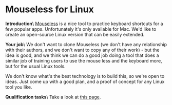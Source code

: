 
# Mouseless for Linux

**Introduction**\\
[Mouseless](https///www.producthunt.com/posts/mouseless) is a nice tool to practice keyboard shortcuts for a few popular apps. Unfortunately it's only available for Mac. We'd like to create an open-source Linux version that can be easily extended. 

**Your job**\\
We don't want to clone Mouseless (we don't have any relationship with their authors, and we don't want to copy any of their work) - but the idea is good, and we think we can do a good job doing a tool that does a similar job of training users to use the mouse less and the keyboard more, but for the usual Linux tools.

We don't know what's the best technology is to build this, so we're open to ideas. Just come up with a good plan, and a proof of concept for any Linux tool you like.

**Qualification tasks**\\
Take a look at [this page](https///ccextractor.org/public/gsoc/takehome).

